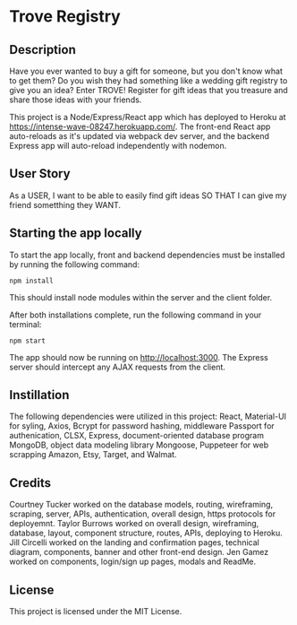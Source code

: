 # Trove Registry

## Description 

Have you ever wanted to buy a gift for someone, but you don't know what to get them? Do you wish they had something like a wedding gift registry to give you an idea?  Enter TROVE! Register for gift ideas that you treasure and share those ideas with your friends.

This project is a Node/Express/React app which has deployed to Heroku at https://intense-wave-08247.herokuapp.com/.  The front-end React app auto-reloads as it's updated via webpack dev server, and the backend Express app will auto-reload independently with nodemon.

## User Story

As a USER, I want to be able to easily find gift ideas
SO THAT I can give my friend sometthing they WANT.


## Starting the app locally

To start the app locally, front and backend dependencies must be installed by running the following command:

```
npm install
```

This should install node modules within the server and the client folder.

After both installations complete, run the following command in your terminal:

```
npm start
```

The app should now be running on <http://localhost:3000>. The Express server should intercept any AJAX requests from the client.

## Instillation

The following dependencies were utilized in this project: React, Material-UI for syling, Axios, Bcrypt for password hashing, middleware Passport for authenication, CLSX, Express, document-oriented database program MongoDB, object data modeling library Mongoose, Puppeteer for web scrapping Amazon, Etsy, Target, and Walmat.

## Credits
Courtney Tucker worked on the database models, routing, wireframing, scraping, server, APIs, authentication, overall design, https protocols for deployemnt. Taylor Burrows worked on overall design, wireframing, database, layout, component structure, routes, APIs, deploying to Heroku. Jill Circelli worked on the landing and confirmation pages, technical diagram, components, banner and other front-end design. Jen Gamez worked on components, login/sign up pages, modals and ReadMe.

## License
This project is licensed under the MIT License.
